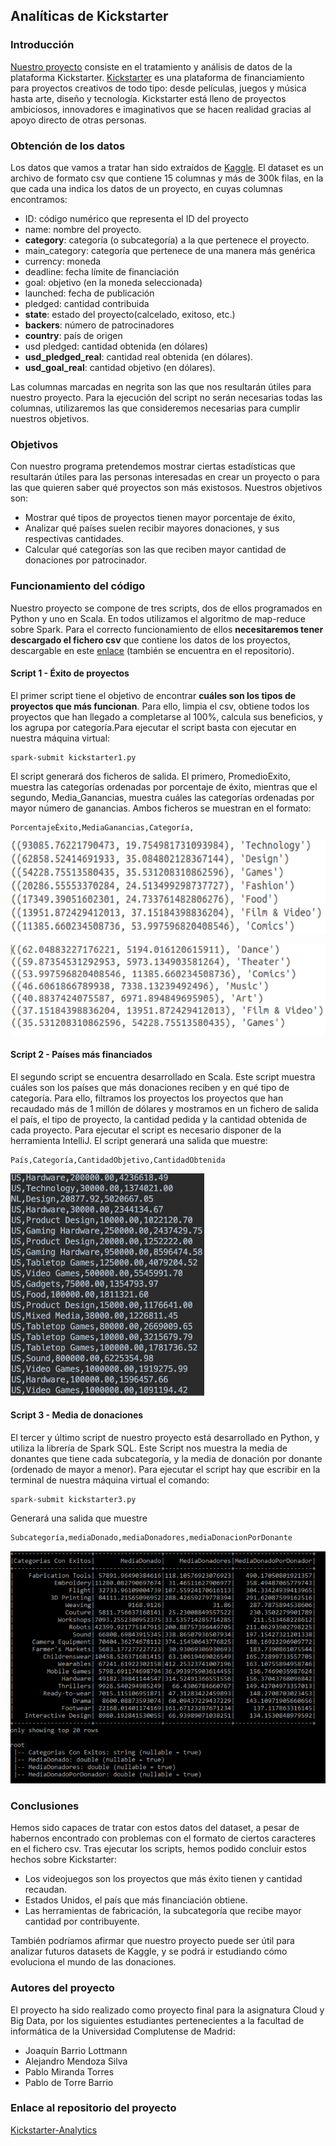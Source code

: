 ## Analíticas de Kickstarter 

### Introducción
[Nuestro proyecto](https://github.com/PabloDeTorre/StartupsAnatlytics) consiste en el tratamiento y análisis de datos de la plataforma Kickstarter. [Kickstarter](https://www.kickstarter.com/?lang=es) es una plataforma de financiamiento para proyectos creativos de todo tipo: desde películas, juegos y música hasta arte, diseño y tecnología. Kickstarter está lleno de proyectos ambiciosos, innovadores e imaginativos que se hacen realidad gracias al apoyo directo de otras personas. 

### Obtención de los datos
Los datos que vamos a tratar han sido extraídos de [Kaggle](https://www.kaggle.com/kemical/kickstarter-projects#ks-projects-201801.csv). El dataset es un archivo de formato csv que contiene 15 columnas y más de 300k filas, en la que cada una indica los datos de un proyecto, en cuyas columnas encontramos: 
- ID: código numérico que representa el ID del proyecto
- name: nombre del proyecto.
- **category**: categoría (o subcategoría) a la que pertenece el proyecto.
- main_category: categoría que pertenece de una manera más genérica
- currency: moneda
- deadline: fecha límite de financiación
- goal: objetivo (en la moneda seleccionada)
- launched: fecha de publicación
- pledged: cantidad contribuida
- **state**: estado del proyecto(calcelado, exitoso, etc.)
- **backers**: número de patrocinadores
- **country**: país de origen
- usd pledged: cantidad obtenida (en dólares)
- **usd_pledged_real**: cantidad real obtenida (en dólares).
- **usd_goal_real**: cantidad objetivo (en dólares). 

Las columnas marcadas en negrita son las que nos resultarán útiles para nuestro proyecto. Para la ejecución del script no serán necesarias todas las columnas, utilizaremos las que consideremos necesarias para cumplir nuestros objetivos.

### Objetivos
Con nuestro programa pretendemos mostrar ciertas estadísticas que resultarán útiles para las personas interesadas en crear un proyecto o para las que quieren saber qué proyectos son más existosos. Nuestros objetivos son:
- Mostrar qué tipos de proyectos tienen mayor porcentaje de éxito,
- Analizar qué países suelen recibir mayores donaciones, y sus respectivas cantidades.
- Calcular qué categorías son las que reciben mayor cantidad de donaciones por patrocinador.

### Funcionamiento del código
Nuestro proyecto se compone de tres scripts, dos de ellos programados en Python y uno en Scala. En todos utilizamos el algoritmo de map-reduce sobre Spark. Para el correcto funcionamiento de ellos **necesitaremos tener descargado el fichero csv** que contiene los datos de los proyectos, descargable en este [enlace](https://www.kaggle.com/kemical/kickstarter-projects#ks-projects-201801.csv) (también se encuentra en el repositorio).

#### Script 1 - Éxito de proyectos
El primer script tiene el objetivo de encontrar **cuáles son los tipos de proyectos que más funcionan**. Para ello, limpia el csv, obtiene todos los proyectos que han llegado a completarse al 100%, calcula sus beneficios, y los agrupa por categoría.Para ejecutar el script basta con ejecutar en nuestra máquina virtual:
```
spark-submit kickstarter1.py
```
El script generará dos ficheros de salida. El primero, PromedioExito, muestra las categorías ordenadas por porcentaje de éxito, 
mientras que el segundo, Media_Ganancias, muestra cuáles las categorías ordenadas por mayor número de ganancias. Ambos ficheros se muestran en el formato:
```
PorcentajeÉxito,MediaGanancias,Categoría,

```

![](https://github.com/pablo-mirtor/Kickstarter-Analytics/blob/master/resources/script11pic.PNG)

![](https://github.com/pablo-mirtor/Kickstarter-Analytics/blob/master/resources/script12pic.PNG)

#### Script 2 - Países más financiados
El segundo script se encuentra desarrollado en Scala. Este script muestra cuáles son los países que más donaciones reciben y en qué tipo de categoría. Para ello, filtramos los proyectos los proyectos que han recaudado más de 1 millón de dólares y mostramos en un fichero de salida el país, el tipo de proyecto, la cantidad pedida y la cantidad obtenida de cada proyecto. Para ejecutar el script es necesario disponer de la herramienta IntelliJ. El script generará una salida que muestre:
```
País,Categoría,CantidadObjetivo,CantidadObtenida
```

![](https://github.com/pablo-mirtor/Kickstarter-Analytics/blob/master/resources/script2pic.PNG)

#### Script 3 - Media de donaciones
El tercer y último script de nuestro proyecto está desarrollado en Python, y utiliza la librería de Spark SQL. Este Script nos muestra la media de donantes que tiene cada subcategoría, y la media de donación por donante (ordenado de mayor a menor). Para ejecutar el script hay que escribir en la terminal de nuestra máquina virtual el comando:
```
spark-submit kickstarter3.py
```
Generará una salida que muestre
```
Subcategoría,mediaDonado,mediaDonadores,mediaDonacionPorDonante
```

![](https://github.com/pablo-mirtor/Kickstarter-Analytics/blob/master/resources/script3pic.PNG)

### Conclusiones
Hemos sido capaces de tratar con estos datos del dataset, a pesar de habernos encontrado con problemas con el formato de ciertos caracteres en el fichero csv. Tras ejecutar los scripts, hemos podido concluir estos hechos sobre Kickstarter:
- Los videojuegos son los proyectos que más éxito tienen y cantidad recaudan.
- Estados Unidos, el país que más financiación obtiene.
- Las herramientas de fabricación, la subcategoría que recibe mayor cantidad por contribuyente.

También podríamos afirmar que nuestro proyecto puede ser útil para analizar futuros datasets de Kaggle, y se podrá ir estudiando cómo evoluciona el mundo de las donaciones.


### Autores del proyecto
El proyecto ha sido realizado como proyecto final para la asignatura Cloud y Big Data, por los siguientes estudiantes pertenecientes a la facultad de informática de la Universidad Complutense de Madrid: 
- Joaquín Barrio Lottmann
- Alejandro Mendoza Silva
- Pablo Miranda Torres
- Pablo de Torre Barrio

### Enlace al repositorio del proyecto
[Kickstarter-Analytics](https://github.com/PabloDeTorre/StartupsAnatlytics)
